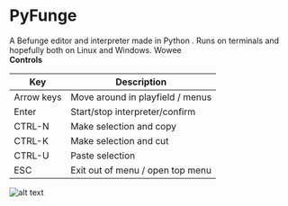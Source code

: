 # PyFunge
A Befunge editor and interpreter made in Python . Runs on terminals and hopefully both on Linux and Windows. Wowee <br />
**Controls** <br />

| Key | Description |
| --- | --- |
| Arrow keys | Move around in playfield / menus |
| Enter | Start/stop interpreter/confirm |
| CTRL-N | Make selection and copy |
| CTRL-K | Make selection and cut |
| CTRL-U | Paste selection |
| ESC | Exit out of menu / open top menu |

![alt text](https://i.imgur.com/dMFF61W.png)
